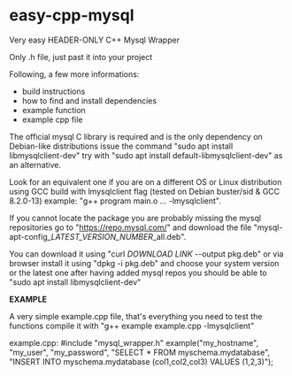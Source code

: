 # easy-cpp-mysql
Very easy HEADER-ONLY C++ Mysql Wrapper

Only .h file, just past it into your project

Following, a few more informations:
* build instructions
* how to find and install dependencies
* example function
* example cpp file

The official mysql C library is required and is the only dependency
on Debian-like distributions issue the command "sudo apt install libmysqlclient-dev"
try with "sudo apt install default-libmysqlclient-dev" as an alternative.

Look for an equivalent one if you are on a different OS or Linux distribution
using GCC build with lmysqlclient flag (tested on Debian buster/sid & GCC 8.2.0-13)
example: "g++ program main.o *...* -lmysqlclient".

If you cannot locate the package you are probably missing the mysql repositories
go to "https://repo.mysql.com/" and download the file
"mysql-apt-config_*LATEST_VERSION_NUMBER*_all.deb".

You can download it using "curl *DOWNLOAD LINK* --output pkg.deb" or via browser
install it using "dpkg -i pkg.deb" and choose your system version or the latest one
after having added mysql repos you should be able to "sudo apt install libmysqlclient-dev"


**EXAMPLE**

A very simple example.cpp file, that's everything you need to test the functions
compile it with "g++ example example.cpp -lmysqlclient"

example.cpp:
	#include "mysql_wrapper.h"
	example("my_hostname", "my_user", "my_password", 
		"SELECT * FROM myschema.mydatabase", 
		"INSERT INTO myschema.mydatabase (col1,col2,col3) VALUES (1,2,3)");
